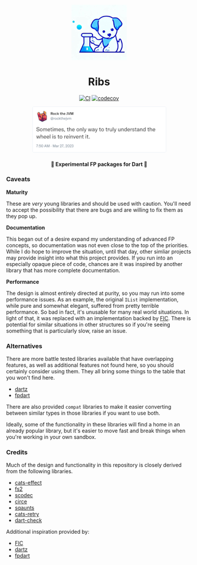 
<div align="center">

![Ribs](https://raw.githubusercontent.com/cranst0n/ribs/main/.github/assets/logo.jpeg)

# Ribs

[![CI](https://github.com/cranst0n/ribs/actions/workflows/ci.yml/badge.svg)](https://github.com/cranst0n/ribs/actions/workflows/ci.yml)
[![codecov](https://codecov.io/gh/cranst0n/ribs/branch/main/graph/badge.svg?token=12627T0AO0)](https://codecov.io/gh/cranst0n/ribs)

[![Reinvent the Wheel](https://raw.githubusercontent.com/cranst0n/ribs/main/.github/assets/reinventing_the_wheel.png)](https://twitter.com/rockthejvm/status/1640320394438508545)

#### 🧪 Experimental FP packages for Dart 🧪

</div>

### Caveats

**Maturity**

These are *very* young libraries and should be used with caution. You'll need
to accept the possibility that there are bugs and are willing to fix them as
they pop up.

**Documentation**

This began out of a desire expand my understanding of advanced FP concepts, so
documentation was not even close to the top of the priorities. While I do hope
to improve the situation, until that day, other simliar projects may provide
insight into what this project provides. If you run into an especially opaque
piece of code, chances are it was inspired by another library that has more
complete documentation.

**Performance**

The design is almost entirely directed at purity, so you may run into some
performance issues. As an example, the original `IList` implementation, while
pure and somewhat elegant, suffered from pretty terrible performance. So bad in
fact, it's unusable for many real world situations. In light of that, it was
replaced with an implementation backed by [FIC](https://pub.dev/packages/fast_immutable_collections).
There is potential for similar situations in other structures so if you're
seeing something that is particularly slow, raise an issue.

### Alternatives

There are more battle tested libraries available that have overlapping
features, as well as additional features not found here, so you should
certainly consider using them. They all bring some things to the table
that you won't find here.

* [dartz](https://github.com/spebbe/dartz)
* [fpdart](https://github.com/SandroMaglione/fpdart)

There are also provided `compat` libraries to make it easier converting between
similar types in those libraries if you want to use both.

Ideally, some of the functionality in these libraries will find a home in an
already popular library, but it's easier to move fast and break things when
you're working in your own sandbox.

### Credits

Much of the design and functionality in this repository is closely derived from
the following libraries.

* [cats-effect](https://github.com/typelevel/cats-effect)
* [fs2](https://github.com/typelevel/fs2)
* [scodec](https://github.com/scodec/scodec)
* [circe](https://github.com/circe/circe)
* [sqaunts](https://github.com/typelevel/squants)
* [cats-retry](https://github.com/cb372/cats-retry)
* [dart-check](https://github.com/wigahluk/dart-check)

Additional inspiration provided by:

* [FIC](https://pub.dev/packages/fast_immutable_collections)
* [dartz](https://github.com/spebbe/dartz)
* [fpdart](https://github.com/SandroMaglione/fpdart)
